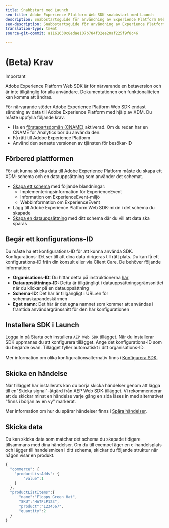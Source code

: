 ```yaml
---
title: Snabbstart med Launch
seo-title: Adobe Experience Platform Web SDK snabbstart med Launch
description: Snabbstartsguide för användning av Experience Platform Web SDK-tillägget för att samla in data
seo-description: Snabbstartsguide för användning av Experience Platform Web SDK-tillägget för att samla in data
translation-type: tm+mt
source-git-commit: a1161630c8edae107b784f32ee20af225f9f8c46

---
```



# (Beta) Krav

>[!IMPORTANT]
>
>Adobe Experience Platform Web SDK är för närvarande en betaversion och är inte tillgänglig för alla användare. Dokumentationen och funktionaliteten kan komma att ändras.

För närvarande stöder Adobe Experience Platform Web SDK endast sändning av data till Adobe Experience Platform med hjälp av XDM. Du måste uppfylla följande krav.

- Ha en [förstapartsdomän (CNAME)](https://docs.adobe.com/content/help/en/core-services/interface/ec-cookies/cookies-first-party.html) aktiverad. Om du redan har en CNAME for Analytics bör du använda den.
- Få rätt till Adobe Experience Platform
- Använd den senaste versionen av tjänsten för besökar-ID

## Förbered plattformen

För att kunna skicka data till Adobe Experience Platform måste du skapa ett XDM-schema och en datauppsättning som använder det schemat.

- [Skapa ett schema](../../xdm/tutorials/create-schema-ui.md) med följande blandningar:
   - Implementeringsinformation för ExperienceEvent
   - Information om ExperienceEvent-miljö
   - Webbinformation om ExperienceEvent
- Lägg till Adobe Experience Platform Web SDK-mixin i det schema du skapade
- [Skapa en datauppsättning](https://platform.adobe.com/dataset/overview) med ditt schema där du vill att data ska sparas

## Begär ett konfigurations-ID

Du måste ha ett konfigurations-ID för att kunna använda SDK. Konfigurations-ID:t ser till att dina data dirigeras till rätt plats. Du kan få ett konfigurations-ID från din konsult eller via Client Care. De behöver följande information:

- **Organisations-ID:** Du hittar detta på instruktionerna [här](https://docs.adobe.com/content/help/en/core-services/interface/manage-users-and-products/organizations.html)
- **Datauppsättnings-ID:** Detta är tillgängligt i datauppsättningsgränssnittet när du klickar på en datauppsättning
- **Schema-ID:** Det här är tillgängligt i URL:en för schemaskapandeskärmen
- **Eget namn:** Det här är det egna namnet som kommer att användas i framtida användargränssnitt för den här konfigurationen

## Installera SDK i Launch

Logga in på Starta och installera `AEP Web SDK` tillägget. När du installerar SDK uppmanas du att konfigurera tillägget. Ange det konfigurations-ID som du begärde ovan. Tillägget fyller automatiskt i ditt organisations-ID.

Mer information om olika konfigurationsalternativ finns i [Konfigurera SDK](../fundamentals/configuring-the-sdk.md).

## Skicka en händelse

När tillägget har installerats kan du börja skicka händelser genom att lägga till en&quot;Skicka signal&quot;-åtgärd från AEP Web SDK-tillägget. Vi rekommenderar att du skickar minst en händelse varje gång en sida läses in med alternativet &quot;finns i början av en vy&quot; markerat.

Mer information om hur du spårar händelser finns i [Spåra händelser](../fundamentals/tracking-events.md).

## Skicka data

Du kan skicka data som matchar det schema du skapade tidigare tillsammans med dina händelser. Om du till exempel äger en e-handelsplats och lägger till handelsmixen i ditt schema, skickar du följande struktur när någon visar en produkt.

```javascript
{
  "commerce": {
    "productListAdds": {
        "value":1
    }
  },
  "productListItems":{
      "name":"Floppy Green Hat",
      "SKU":"HATFLP123",
      "product":"1234567",
      "quantity":2
  }
}
```
